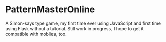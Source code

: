 # PatternMasterOnline
A Simon-says type game, my first time ever using JavaScript and first time using Flask without a tutorial. Still work in progress, I hope to get it compatible with moblies, too.
